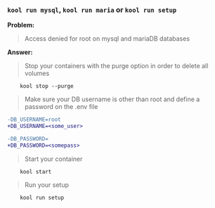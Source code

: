 ### `kool run mysql`, `kool run maria` or `kool run setup`

**Problem:**

> Access denied for root on mysql and mariaDB databases

**Answer:**

> Stop your containers with the purge option in order to delete all volumes

```shell
    kool stop --purge
```

> Make sure your DB username is other than root and define a password on the .env file

```diff
-DB_USERNAME=root
+DB_USERNAME=<some_user>

-DB_PASSWORD=
+DB_PASSWORD=<somepass>
```

> Start your container

```shell
	kool start
```

> Run your setup

```shell
	kool run setup
```
